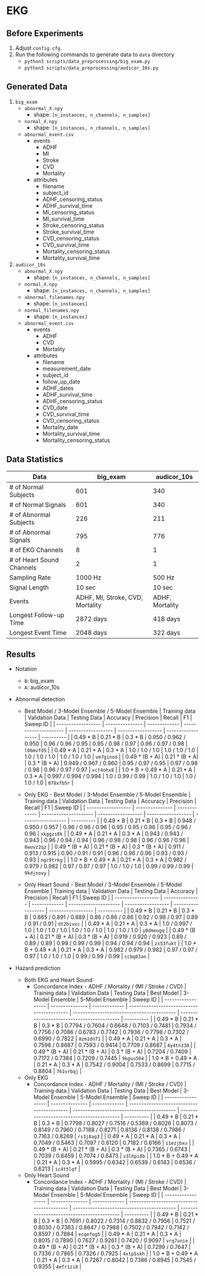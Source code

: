 # EKG

## Before Experiments
1. Adjust `config.cfg`.
1. Run the following commands to generate data to `data` directory
    * `python3 scripts/data_preprocessing/big_exam.py`
    * `python3 scripts/data_preprocessing/audicor_10s.py`

## Generated Data
1. `big_exam`
    * `abnormal_X.npy`
        * shape: `[n_instances, n_channels, n_samples]`
    * `normal_X.npy`
        * shape: `[n_instances, n_channels, n_samples]`
    * `abnormal_event.csv`
        * events
            * ADHF
            * MI
            * Stroke
            * CVD
            * Mortality
        * attributes
            * filename
            * subject_id
            * ADHF_censoring_status
            * ADHF_survival_time
            * MI_censoring_status
            * MI_survival_time
            * Stroke_censoring_status
            * Stroke_survival_time
            * CVD_censoring_status
            * CVD_survival_time
            * Mortality_censoring_status
            * Mortality_survival_time
2. `audicor_10s`
    * `abnormal_X.npy`
        * shape: `[n_instances, n_channels, n_samples]`
    * `normal_X.npy`
        * shape: `[n_instances, n_channels, n_samples]`
    * `abnormal_filenames.npy`
        * shape: `[n_instances]`
    * `normal_filenames.npy`
        * shape: `[n_instances]`
    * `abnormal_event.csv`
        * events
            * ADHF
            * CVD
            * Mortality
        * attributes
            * filename
            * measurement_date
            * subject_id
            * follow_up_date
            * ADHF_dates
            * ADHF_survival_time
            * ADHF_censoring_status
            * CVD_date
            * CVD_survival_time
            * CVD_censoring_status
            * Mortality_date
            * Mortality_survival_time
            * Mortality_censoring_status

## Data Statistics
| Data                      	| big_exam                         	| audicor_10s     	|
|---------------------------	|----------------------------------	|-----------------	|
| # of Normal Subjects      	| 601                              	| 340              	|
| # of Normal Signals       	| 601                              	| 340              	|
| # of Abnormal Subjects    	| 226                              	| 211             	|
| # of Abnormal Signals     	| 795                             	| 776            	|
| # of EKG Channels         	| 8                                	| 1               	|
| # of Heart Sound Channels 	| 2                                	| 1               	|
| Sampling Rate             	| 1000 Hz                          	| 500 Hz          	|
| Signal Length             	| 10 sec                           	| 10 sec          	|
| Events                    	| ADHF, MI, Stroke, CVD, Mortality 	| ADHF, Mortality 	|
| Longest Follow-up Time    	| 2872 days                        	| 418 days        	|
| Longest Event Time    	    | 2048 days                         | 322 days         	|

## Results
* Notation
    * `B`: big_exam
    * `A`: audicor_10s
* Abnormal detection
    * Best Model / 3-Model Ensemble / 5-Model Ensemble
        | Training data      | Validation Data | Testing Data  | Accuracy              | Precision          | Recall             | F1                 | Sweep ID   |
        | ------------------ | --------------- | ------------- | --------------------- | ------------------ | ------------------ | ------------------ | ---------- |
        | 0.49 * B           | 0.21 * B        | 0.3 * B       | 0.950 / 0.962 / 0.950 | 0.96 / 0.96 / 0.95 | 0.95 / 0.98 / 0.97 | 0.96 / 0.97 / 0.98 | `l0bmvfd5` |
        | 0.49 * A           | 0.21 * A        | 0.3 * A       | 1.0 / 1.0 / 1.0       | 1.0 / 1.0 / 1.0    | 1.0 / 1.0 / 1.0    | 1.0 / 1.0 / 1.0    | `vm7ginod` |
        | 0.49 * (B + A)     | 0.21 * (B + A)  | 0.3 * (B + A) | 0.949 / 0.967 / 0.960 | 0.95 / 0.97 / 0.95 | 0.97 / 0.98 / 0.98 | 0.96 / 0.97 / 0.97 | `vct4ohx8` |
        | 1.0 * B + 0.49 * A | 0.21 * A        | 0.3 * A       | 0.997 / 0.994 / 0.994 | 1.0 / 0.99 / 0.99  | 1.0 / 1.0 / 1.0    | 1.0 / 1.0 / 1.0    | `078xfb5r` |
    * Only EKG - Best Model / 3-Model Ensemble / 5-Model Ensemble
        | Training data      | Validation Data | Testing Data  | Accuracy              | Precision          | Recall             | F1                 | Sweep ID   |
        | ------------------ | --------------- | ------------- | --------------------- | ------------------ | ------------------ | ------------------ | ---------- |
        | 0.49 * B           | 0.21 * B        | 0.3 * B       | 0.948 / 0.950 / 0.957 | 0.96 / 0.96 / 0.96 | 0.95 / 0.95 / 0.96 | 0.95 / 0.96 / 0.96 | `xkggzs8k` |
        | 0.49 * A           | 0.21 * A        | 0.3 * A       | 0.943 / 0.943 / 0.943 | 0.96 / 0.94 / 0.94 | 0.96 / 0.98 / 0.98 | 0.96 / 0.96 / 0.96 | `8wuvz2qz` |
        | 0.49 * (B + A)     | 0.21 * (B + A)  | 0.3 * (B + A) | 0.911 / 0.913 / 0.915 | 0.90 / 0.91 / 0.91 | 0.96 / 0.96 / 0.96 | 0.93 / 0.93 / 0.93 | `ngc9trkg` |
        | 1.0 * B + 0.49 * A | 0.21 * A        | 0.3 * A       | 0.982 / 0.979 / 0.982 | 0.97 / 0.97 / 0.97 | 1.0 / 1.0 / 1.0    | 0.99 / 0.99 / 0.99 | `9kdjnovy` |

    * Only Heart Sound - Best Model / 3-Model Ensemble / 5-Model Ensemble
        | Training data      | Validation Data | Testing Data  | Accuracy              | Precision          | Recall             | F1                 | Sweep ID   |
        | ------------------ | --------------- | ------------- | --------------------- | ------------------ | ------------------ | ------------------ | ---------- |
        | 0.49 * B           | 0.21 * B        | 0.3 * B       | 0.865 / 0.891 / 0.889 | 0.86 / 0.86 / 0.86 | 0.92 / 0.98 / 0.97 | 0.89 / 0.91 / 0.91 | `dt2bivxc` |
        | 0.49 * A           | 0.21 * A        | 0.3 * A       | 1.0 / 0.997 / 1.0     | 1.0 / 1.0 / 1.0    | 1.0 / 1.0 / 1.0    | 1.0 / 1.0 / 1.0    | `y0dmeugq` |
        | 0.49 * (B + A)     | 0.21 * (B + A)  | 0.3 * (B + A) | 0.919 / 0.920 / 0.923 | 0.89 / 0.89 / 0.89 | 0.99 / 0.99 / 0.99 | 0.94 / 0.94 / 0.94 | `zx53fukt` |
        | 1.0 * B + 0.49 * A | 0.21 * A        | 0.3 * A       | 0.982 / 0.979 / 0.982 | 0.97 / 0.97 / 0.97 | 1.0 / 1.0 / 1.0    | 0.99 / 0.99 / 0.99 | `ccbq03an` |

* Hazard prediction
    * Both EKG and Heart Sound
        * Concordance Index - ADHF / Mortality / (MI / Stroke / CVD)
            | Training data      | Validation Data | Testing Data  | Best Model                                 | 3-Model Ensemble                           | 5-Model Ensemble                           | Sweep ID   |
            | ------------------ | --------------- | ------------- | ------------------------------------------ | ------------------------------------------ | ------------------------------------------ | ---------- |
            | 0.49 * B           | 0.21 * B        | 0.3 * B       | 0.7794 / 0.7604 / 0.6648 / 0.7103 / 0.7481 | 0.7934 / 0.7756 / 0.7086 / 0.6783 / 0.7742 | 0.7936 / 0.7798 / 0.7302 / 0.6990 / 0.7822 | `8zm1dn71` |
            | 0.49 * A           | 0.21 * A        | 0.3 * A       | 0.7598 / 0.8687                            | 0.7593 / 0.9414                            | 0.7709 / 0.8687                            | `4y4tn330` |
            | 0.49 * (B + A)     | 0.21 * (B + A)  | 0.3 * (B + A) | 0.7204 / 0.7409                            | 0.7172 / 0.7384                            | 0.7209 / 0.7445                            | `9kguu504` |
            | 1.0 * B + 0.49 * A | 0.21 * A        | 0.3 * A       | 0.7542 / 0.9004                            | 0.7533 / 0.8699                            | 0.7715 / 0.8804                            | `761vrbqj` |
    * Only EKG
        * Concordance Index - ADHF / Mortality / (MI / Stroke / CVD)
            | Training data      | Validation Data | Testing Data  | Best Model                                 | 3-Model Ensemble                           | 5-Model Ensemble                           | Sweep ID   |
            | ------------------ | --------------- | ------------- | ------------------------------------------ | ------------------------------------------ | ------------------------------------------ | ---------- |
            | 0.49 * B           | 0.21 * B        | 0.3 * B       | 0.7798 / 0.8027 / 0.7516 / 0.5389 / 0.8026 | 0.8073 / 0.8149 / 0.7960 / 0.7188 / 0.8271 | 0.8136 / 0.8138 / 0.7986 / 0.7163 / 0.8269 | `rs3j8ag3` |
            | 0.49 * A           | 0.21 * A        | 0.3 * A       | 0.7049 / 0.5463                            | 0.7097 / 0.6120                            | 0.7182 / 0.6166                            | `i1ezjbxu` |
            | 0.49 * (B + A)     | 0.21 * (B + A)  | 0.3 * (B + A) | 0.7365 / 0.6743                            | 0.7039 / 0.6459                            | 0.7074 / 0.6473                            | `v3lhpi8b` |
            | 1.0 * B + 0.49 * A | 0.21 * A        | 0.3 * A       | 0.5995 / 0.6342                            | 0.6539 / 0.6143                            | 0.6536 / 0.6213                            | `ic4ttlqf` |
    * Only Heart Sound
        * Concordance Index - ADHF / Mortality / (MI / Stroke / CVD)
            | Training data      | Validation Data | Testing Data  | Best Model                                 | 3-Model Ensemble                           | 5-Model Ensemble                           | Sweep ID   |
            | ------------------ | --------------- | ------------- | ------------------------------------------ | ------------------------------------------ | ------------------------------------------ | ---------- |
            | 0.49 * B           | 0.21 * B        | 0.3 * B       | 0.7691 / 0.8022 / 0.7314 / 0.8832 / 0.7956 | 0.7521 / 0.8030 / 0.7363 / 0.8647 / 0.7988 | 0.7502 / 0.7942 / 0.7142 / 0.8597 / 0.7884 | `ecqefeg5` |
            | 0.49 * A           | 0.21 * A        | 0.3 * A       | 0.8015 / 0.7890                            | 0.7627 / 0.9261                            | 0.7420 / 0.9097                            | `vrq7unie` |
            | 0.49 * (B + A)     | 0.21 * (B + A)  | 0.3 * (B + A) | 0.7299 / 0.7647                            | 0.7336 / 0.7865                            | 0.7326 / 0.7925                            | `4xtp5skh` |
            | 1.0 * B + 0.49 * A | 0.21 * A        | 0.3 * A       | 0.7267 / 0.8042                            | 0.7386 / 0.8945                            | 0.7545 / 0.9355                            | `4efr1zi8` |